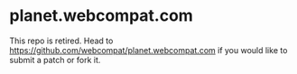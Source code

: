 # planet.webcompat.com

This repo is retired. Head to https://github.com/webcompat/planet.webcompat.com if you would like to submit a patch or fork it.

